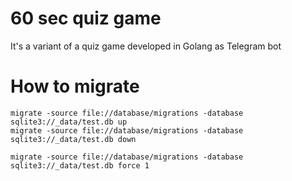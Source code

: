 # 60 sec quiz game
It's a variant of a quiz game developed in Golang as Telegram bot

# How to migrate 


```
migrate -source file://database/migrations -database sqlite3://_data/test.db up
migrate -source file://database/migrations -database sqlite3://_data/test.db down

migrate -source file://database/migrations -database sqlite3://_data/test.db force 1
```